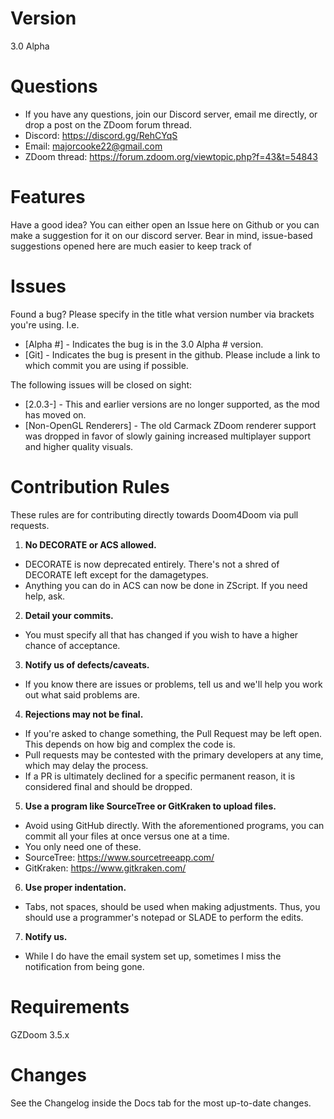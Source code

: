 # Version
3.0 Alpha

# Questions
* If you have any questions, join our Discord server, email me directly, or drop a post on the ZDoom forum thread.
* Discord: https://discord.gg/RehCYqS
* Email: majorcooke22@gmail.com
* ZDoom thread: https://forum.zdoom.org/viewtopic.php?f=43&t=54843

# Features
Have a good idea? You can either open an Issue here on Github or you can make a suggestion for it on our discord server. 
Bear in mind, issue-based suggestions opened here are much easier to keep track of

# Issues
Found a bug? Please specify in the title what version number via brackets you're using. I.e.
* [Alpha #] - Indicates the bug is in the 3.0 Alpha # version.
* [Git] - Indicates the bug is present in the github. Please include a link to which commit you are using if possible.

The following issues will be closed on sight:
* [2.0.3-] - This and earlier versions are no longer supported, as the mod has moved on.
* [Non-OpenGL Renderers] - The old Carmack ZDoom renderer support was dropped in favor of slowly gaining increased multiplayer support and higher quality visuals.

# Contribution Rules
These rules are for contributing directly towards Doom4Doom via pull requests.

1. **No DECORATE or ACS allowed.** 
  * DECORATE is now deprecated entirely. There's not a shred of DECORATE left except for the damagetypes.
  * Anything you can do in ACS can now be done in ZScript. If you need help, ask.
2. **Detail your commits.** 
  * You must specify all that has changed if you wish to have a higher chance of acceptance.
3. **Notify us of defects/caveats.**  
  * If you know there are issues or problems, tell us and we'll help you work out what said problems are.
4. **Rejections may not be final.** 
  * If you're asked to change something, the Pull Request may be left open. This depends on how big and complex the code is.
  * Pull requests may be contested with the primary developers at any time, which may delay the process.
  * If a PR is ultimately declined for a specific permanent reason, it is considered final and should be dropped.
5. **Use a program like SourceTree or GitKraken to upload files.**
  * Avoid using GitHub directly. With the aforementioned programs, you can commit all your files at once versus one at a time.
  * You only need one of these.
  * SourceTree: https://www.sourcetreeapp.com/
  * GitKraken: https://www.gitkraken.com/
6. **Use proper indentation.**
  * Tabs, not spaces, should be used when making adjustments. Thus, you should use a programmer's notepad or SLADE to perform the edits.
7. **Notify us.**
  * While I do have the email system set up, sometimes I miss the notification from being gone. 

# Requirements
GZDoom 3.5.x

# Changes
See the Changelog inside the Docs tab for the most up-to-date changes.
